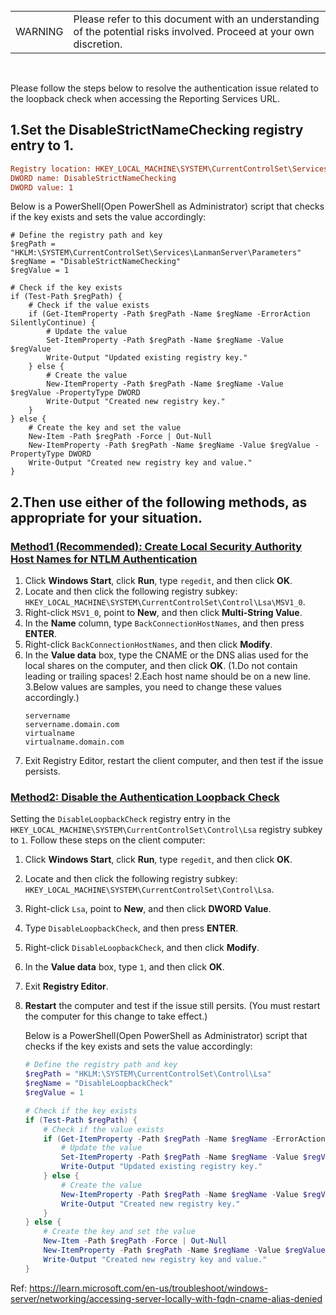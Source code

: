 <br>
<table>
<td>WARNING</td>
<td>Please refer to this document with an understanding of the potential risks involved. Proceed at your own discretion.</td>
</table>
<br>


Please follow the steps below to resolve the authentication issue related to the loopback check when accessing the Reporting Services URL.  

## 1.Set the DisableStrictNameChecking registry entry to 1. 
```ini
Registry location: HKEY_LOCAL_MACHINE\SYSTEM\CurrentControlSet\Services\LanmanServer\Parameters
DWORD name: DisableStrictNameChecking
DWORD value: 1
```

Below is a PowerShell(Open PowerShell as Administrator) script that checks if the key exists and sets the value accordingly:
    
    # Define the registry path and key
    $regPath = "HKLM:\SYSTEM\CurrentControlSet\Services\LanmanServer\Parameters"
    $regName = "DisableStrictNameChecking"
    $regValue = 1
    
    # Check if the key exists
    if (Test-Path $regPath) {
        # Check if the value exists
        if (Get-ItemProperty -Path $regPath -Name $regName -ErrorAction SilentlyContinue) {
            # Update the value
            Set-ItemProperty -Path $regPath -Name $regName -Value $regValue
            Write-Output "Updated existing registry key."
        } else {
            # Create the value
            New-ItemProperty -Path $regPath -Name $regName -Value $regValue -PropertyType DWORD
            Write-Output "Created new registry key."
        }
    } else {
        # Create the key and set the value
        New-Item -Path $regPath -Force | Out-Null
        New-ItemProperty -Path $regPath -Name $regName -Value $regValue -PropertyType DWORD
        Write-Output "Created new registry key and value."
    }
    
## 2.Then use either of the following methods, as appropriate for your situation.

### [Method1 (Recommended): Create Local Security Authority Host Names for NTLM Authentication](https://learn.microsoft.com/en-us/troubleshoot/windows-server/networking/accessing-server-locally-with-fqdn-cname-alias-denied#method-1-recommended-create-the-local-security-authority-host-names-that-can-be-referenced-in-a-ntlm-authentication-request)

1. Click **Windows Start**, click **Run**, type `regedit`, and then click **OK**.
2. Locate and then click the following registry subkey: `HKEY_LOCAL_MACHINE\SYSTEM\CurrentControlSet\Control\Lsa\MSV1_0`.
3. Right-click `MSV1_0`, point to **New**, and then click **Multi-String Value**.
4. In the **Name** column, type `BackConnectionHostNames`, and then press **ENTER**.
5. Right-click `BackConnectionHostNames`, and then click **Modify**.
6. In the **Value data** box, type the CNAME or the DNS alias used for the local shares on the computer, and then click **OK**. (1.Do not contain leading or trailing spaces!  2.Each host name should be on a new line.  3.Below values are samples, you need to change these values accordingly.)
    ```
    servername
    servername.domain.com
    virtualname
    virtualname.domain.com
    ```
7. Exit Registry Editor, restart the client computer, and then test if the issue persists.

### [Method2: Disable the Authentication Loopback Check](https://learn.microsoft.com/en-us/troubleshoot/windows-server/networking/accessing-server-locally-with-fqdn-cname-alias-denied#method-2-disable-the-authentication-loopback-check)

Setting the `DisableLoopbackCheck` registry entry in the `HKEY_LOCAL_MACHINE\SYSTEM\CurrentControlSet\Control\Lsa` registry subkey to `1`. Follow these steps on the client computer:

1. Click **Windows Start**, click **Run**, type `regedit`, and then click **OK**.
2. Locate and then click the following registry subkey: `HKEY_LOCAL_MACHINE\SYSTEM\CurrentControlSet\Control\Lsa`.
3. Right-click `Lsa`, point to **New**, and then click **DWORD Value**.
4. Type `DisableLoopbackCheck`, and then press **ENTER**.
5. Right-click `DisableLoopbackCheck`, and then click **Modify**.
6. In the **Value data** box, type `1`, and then click **OK**.
7. Exit **Registry Editor**.
8. **Restart** the computer and test if the issue still persits. (You must restart the computer for this change to take effect.)

    Below is a PowerShell(Open PowerShell as Administrator) script that checks if the key exists and sets the value accordingly:
    
    ```powershell
    # Define the registry path and key
    $regPath = "HKLM:\SYSTEM\CurrentControlSet\Control\Lsa"
    $regName = "DisableLoopbackCheck"
    $regValue = 1
    
    # Check if the key exists
    if (Test-Path $regPath) {
        # Check if the value exists
        if (Get-ItemProperty -Path $regPath -Name $regName -ErrorAction SilentlyContinue) {
            # Update the value
            Set-ItemProperty -Path $regPath -Name $regName -Value $regValue
            Write-Output "Updated existing registry key."
        } else {
            # Create the value
            New-ItemProperty -Path $regPath -Name $regName -Value $regValue -PropertyType DWORD
            Write-Output "Created new registry key."
        }
    } else {
        # Create the key and set the value
        New-Item -Path $regPath -Force | Out-Null
        New-ItemProperty -Path $regPath -Name $regName -Value $regValue -PropertyType DWORD
        Write-Output "Created new registry key and value."
    }
    ```

Ref: https://learn.microsoft.com/en-us/troubleshoot/windows-server/networking/accessing-server-locally-with-fqdn-cname-alias-denied
